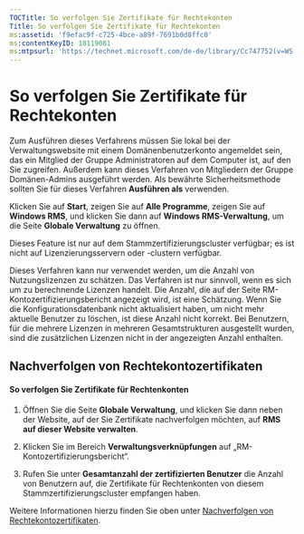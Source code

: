 ```yaml
---
TOCTitle: So verfolgen Sie Zertifikate für Rechtekonten
Title: So verfolgen Sie Zertifikate für Rechtekonten
ms:assetid: 'f9efac9f-c725-4bce-a89f-7691b0d8ffc0'
ms:contentKeyID: 18119081
ms:mtpsurl: 'https://technet.microsoft.com/de-de/library/Cc747752(v=WS.10)'
---
```


So verfolgen Sie Zertifikate für Rechtekonten
=============================================

Zum Ausführen dieses Verfahrens müssen Sie lokal bei der Verwaltungswebsite mit einem Domänenbenutzerkonto angemeldet sein, das ein Mitglied der Gruppe Administratoren auf dem Computer ist, auf den Sie zugreifen. Außerdem kann dieses Verfahren von Mitgliedern der Gruppe Domänen-Admins ausgeführt werden. Als bewährte Sicherheitsmethode sollten Sie für dieses Verfahren **Ausführen als** verwenden.

Klicken Sie auf **Start**, zeigen Sie auf **Alle Programme**, zeigen Sie auf **Windows RMS**, und klicken Sie dann auf **Windows RMS-Verwaltung**, um die Seite **Globale Verwaltung** zu öffnen.

Dieses Feature ist nur auf dem Stammzertifizierungscluster verfügbar; es ist nicht auf Lizenzierungsservern oder -clustern verfügbar.

Dieses Verfahren kann nur verwendet werden, um die Anzahl von Nutzungslizenzen zu schätzen. Das Verfahren ist nur sinnvoll, wenn es sich um zu berechnende Lizenzen handelt. Die Anzahl, die auf der Seite RM-Kontozertifizierungsbericht angezeigt wird, ist eine Schätzung. Wenn Sie die Konfigurationsdatenbank nicht aktualisiert haben, um nicht mehr aktuelle Benutzer zu löschen, ist diese Anzahl nicht korrekt. Bei Benutzern, für die mehrere Lizenzen in mehreren Gesamtstrukturen ausgestellt wurden, sind die zusätzlichen Lizenzen nicht in der angezeigten Anzahl enthalten.

Nachverfolgen von Rechtekontozertifikaten
-----------------------------------------

#### So verfolgen Sie Zertifikate für Rechtenkonten

1.  Öffnen Sie die Seite **Globale Verwaltung**, und klicken Sie dann neben der Website, auf der Sie Zertifikate nachverfolgen möchten, auf **RMS auf dieser Website verwalten**.

2.  Klicken Sie im Bereich **Verwaltungsverknüpfungen** auf „RM-Kontozertifizierungsbericht“.

3.  Rufen Sie unter **Gesamtanzahl der zertifizierten Benutzer** die Anzahl von Benutzern auf, die Zertifikate für Rechtenkonten von diesem Stammzertifizierungscluster empfangen haben.

Weitere Informationen hierzu finden Sie oben unter [Nachverfolgen von Rechtekontozertifikaten](https://technet.microsoft.com/5bb0f3cf-fc44-4e60-a93f-c789d6f8a902).